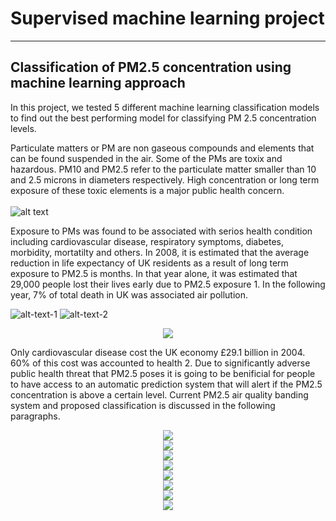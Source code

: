 # Supervised machine learning project
---
## Classification of PM2.5 concentration using machine learning approach
In this project, we tested 5 different machine learning classification models to find out the best performing model for classifying PM 2.5 concentration levels. 

Particulate matters or PM are non gaseous compounds and elements that can be found suspended in the air. Some of the PMs are toxix and hazardous. PM10 and PM2.5 refer to the particulate matter smaller than 10 and 2.5 microns in diameters respectively. High concentration or long term exposure of these toxic elements is a major public health concern.
<br>
<br>
![alt text](https://github.com/szabeenglobal/Classification-of-PM2.5-concentration-using-machine-learning-approach/blob/main/images/Slide03.jpg)


Exposure to PMs was found to be associated with serios health condition including cardiovascular disease, respiratory symptoms, diabetes, morbidity, mortatilty and others. In 2008, it is estimated that the average reduction in life expectancy of UK residents as a result of long term exposure to PM2.5 is months. In that year alone, it was estimated that 29,000 people lost their lives early due to PM2.5 exposure 1. In the following year, 7% of total death in UK was associated air pollution. 

![alt-text-1](https://github.com/szabeenglobal/Classification-of-PM2.5-concentration-using-machine-learning-approach/blob/main/images/Slide04.jpg) ![alt-text-2](https://github.com/szabeenglobal/Classification-of-PM2.5-concentration-using-machine-learning-approach/blob/main/images/Slide06.jpg)

<div style="text-align:center"><img src="images/slide07.JPG" /></div>

Only cardiovascular disease cost the UK economy £29.1 billion in 2004. 60% of this cost was accounted to health 2. Due to significantly adverse public health threat that PM2.5 poses it is going to be benificial for people to have access to an automatic prediction system that will alert if the PM2.5 concentration is above a certain level. Current PM2.5 air quality banding system and proposed classification is discussed in the following paragraphs.
<div style="text-align:center"><img src="images/slide08.JPG" /></div>
<div style="text-align:center"><img src="images/slide09.JPG" /></div>
<div style="text-align:center"><img src="images/slide10.JPG" /></div>
<div style="text-align:center"><img src="images/slide11.JPG" /></div>
<div style="text-align:center"><img src="images/slide12.JPG" /></div>
<div style="text-align:center"><img src="images/slide13.JPG" /></div>
<div style="text-align:center"><img src="images/slide14.JPG" /></div>
<div style="text-align:center"><img src="images/slide15.JPG" /></div>
